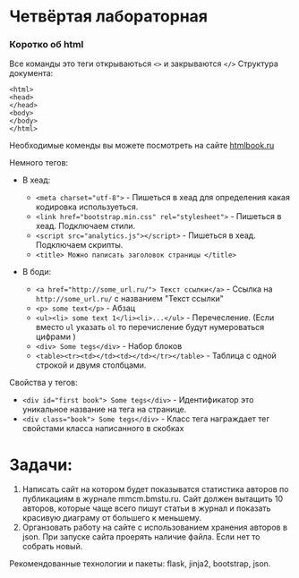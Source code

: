 # Четвёртая лабораторная

### Коротко об html

Все команды это теги открываються  `<>` и закрываются `</>`
Структура документа:

```
<html>
<head>
</head>
<body>
</body>
</html>
```

Необходимые коменды вы можете посмотреть на сайте [htmlbook.ru](http://htmlbook.ru/)

Немного тегов:

  - В хеад:
    - `<meta charset="utf-8">` - Пишеться в хеад для определения какая кодировка используеться.
    - `<link href="bootstrap.min.css" rel="stylesheet">` - Пишеться в хеад. Подключаем стили.
    - `<script src="analytics.js"></script>` - Пишеться в хеад. Подключаем скрипты.
    - `<title> Можно паписать заголовок страницы </title>`

  - В боди:
    - `<a href="http://some_url.ru/"> Текст ссылки</a>` -  Ссылка на `http://some_url.ru/` с названием "Текст ссылки"
    - `<p> some text</p>` - Абзац
    - `<ul><li> some text 1</li><li>...</ul>` - Перечесление. (Если вместо `ul` указать `ol` то перечисление будут нумероваться цифрами )
    - `<div> Some tegs</div>` -  Набор блоков
    - `<table><tr><td></td><td></td></tr></table>` - Таблица с одной строкой и двумя столбцами.

Свойства у тегов:

  - `<div id="first book"> Some tegs</div>` - Идентификатор это уникальное название на тега на странице.
  - `<div class="book"> Some tegs</div>` - Класс тега награждает тег свойстами класса написанного в скобках

# Задачи:
1. Написать сайт на котором будет показыватся статистика авторов по публикациям в журнале mmcm.bmstu.ru. Сайт должен вытащить 10 авторов, которые чаще всего пишут статьи в журнал и показать красивую диаграму от большего к меньшему.
2. Органзовать работу на сайте с использованием хранения авторов в json. При запуске сайта проерять наличие файла. Если нет то собрать новый.

Рекомендованные технологии и пакеты: flask, jinja2, bootstrap, json.